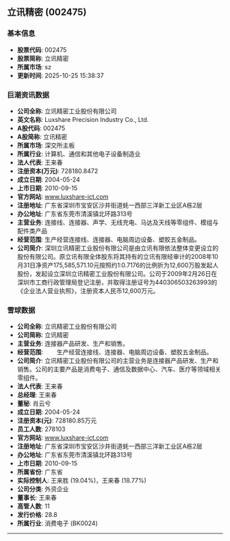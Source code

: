 ## 立讯精密 (002475)

### 基本信息

- **股票代码**: 002475
- **股票简称**: 立讯精密
- **所属市场**: sz
- **更新时间**: 2025-10-25 15:38:37

### 巨潮资讯数据

- **公司全称**: 立讯精密工业股份有限公司
- **英文名称**: Luxshare Precision Industry Co., Ltd.
- **A股代码**: 002475
- **A股简称**: 立讯精密
- **所属市场**: 深交所主板
- **所属行业**: 计算机、通信和其他电子设备制造业
- **法人代表**: 王来春
- **注册资本(万元)**: 728180.8472
- **成立日期**: 2004-05-24
- **上市日期**: 2010-09-15
- **官方网站**: www.luxshare-ict.com
- **注册地址**: 广东省深圳市宝安区沙井街道蚝一西部三洋新工业区A栋2层
- **办公地址**: 广东省东莞市清溪镇北环路313号
- **主营业务**: 连接线、连接器、声学、无线充电、马达及天线等零组件、模组与配件类产品
- **经营范围**: 生产经营连接线、连接器、电脑周边设备、塑胶五金制品。
- **公司简介**: 深圳立讯精密工业股份有限公司是由立讯有限依法整体变更设立的股份有限公司。原立讯有限全体股东将其持有的立讯有限经审计的2008年10月31日净资产175,585,571.10元按照约1:0.7176的比例折为12,600万股发起人股份，发起设立深圳立讯精密工业股份有限公司。公司于2009年2月26日在深圳市工商行政管理局登记注册，并取得注册证号为440306503263993的《企业法人营业执照》，注册资本人民币12,600万元。

### 雪球数据

- **公司全称**: 立讯精密工业股份有限公司
- **公司简称**: 立讯精密
- **主营业务**: 连接器产品研发、生产和销售。
- **经营范围**: 　　生产经营连接线、连接器、电脑周边设备、塑胶五金制品。
- **公司简介**: 立讯精密工业股份有限公司的主营业务是连接器产品研发、生产和销售。公司的主要产品是消费电子、通信及数据中心、汽车、医疗等领域相关零组件。
- **法人代表**: 王来春
- **总经理**: 王来春
- **董秘**: 肖云兮
- **成立日期**: 2004-05-24
- **注册资本(元)**: 728180.85万元
- **员工人数**: 278103
- **官方网站**: www.luxshare-ict.com
- **注册地址**: 广东省深圳市宝安区沙井街道蚝一西部三洋新工业区A栋2层
- **办公地址**: 广东省东莞市清溪镇北环路313号
- **上市日期**: 2010-09-15
- **所属省份**: 广东省
- **实际控制人**: 王来胜 (19.04%)，王来春 (18.77%)
- **公司分类**: 外资企业
- **董事长**: 王来春
- **高管人数**: 11
- **发行价格**: 28.8
- **所属行业**: 消费电子 (BK0024)

---
